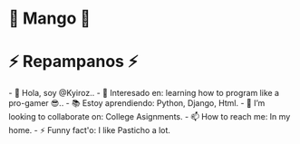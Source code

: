 

# 🥭 Mango 🥭
<h1> ⚡ Repampanos ⚡ </h1>
- 👋 Hola, soy @Kyiroz..
- 👀 Interesado en: learning how to program like a pro-gamer 😎..
- 📚 Estoy aprendiendo: Python, Django, Html.
- 💞️ I’m looking to collaborate on: College Asignments.
- 📫 How to reach me: In my home.
- ⚡ Funny fact'o: I like Pasticho a lot.

<!---
Kyiroz/Kyiroz is a ✨ special ✨ repository because its `README.md` (this file) appears on your GitHub profile.
You can click the Preview link to take a look at your changes.
--->
